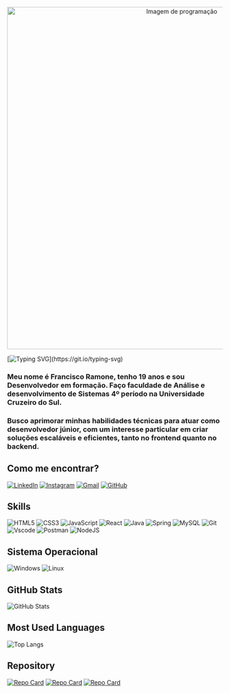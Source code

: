 <p align="center">
  <img src="https://images.wallpapersden.com/image/download/programming-8k-cool_bWdnbGWUmZqaraWkpJRnamtlrWZpaWU.jpg" alt="Imagem de programação" width="800">
</p>



[![Typing SVG](https://readme-typing-svg.demolab.com?font=Fira+Code&size=30&pause=1000&color=&center=true&center=true&random=true&width=1000&lines=Bem+vindos+ao+meu+GitHub!)](https://git.io/typing-svg)

### Meu nome é Francisco Ramone, tenho 19 anos e sou Desenvolvedor em formação. Faço faculdade de Análise e desenvolvimento de Sistemas 4º período na Universidade Cruzeiro do Sul.

### Busco aprimorar minhas habilidades técnicas para atuar como desenvolvedor júnior, com um interesse particular em criar soluções escaláveis e eficientes, tanto no frontend quanto no backend.

## Como me encontrar?

[![LinkedIn](https://img.shields.io/badge/LinkedIn-0077B5?style=for-the-badge&logo=linkedin&logoColor=white)](https://www.linkedin.com/in/ramon-azevedo-828068269/)
[![Instagram](https://img.shields.io/badge/-Instagram-%23E4405F?style=for-the-badge&logo=instagram&logoColor=white)](https://www.instagram.com/ramon.dev_/)
[![Gmail](https://img.shields.io/badge/Gmail-333333?style=for-the-badge&logo=gmail&logoColor=red)](mailto:junioazevedo876@gmail.com)
[![GitHub](https://img.shields.io/badge/GitHub-100000?style=for-the-badge&logo=github&logoColor=white)](https://github.com/Ramon-azevedo)

## Skills

![HTML5](https://img.shields.io/badge/HTML5-E34F26?style=for-the-badge&logo=html5&logoColor=white)
![CSS3](https://img.shields.io/badge/CSS3-1572B6?style=for-the-badge&logo=css3&logoColor=white)
	![JavaScript](https://img.shields.io/badge/JavaScript-F7DF1E?style=for-the-badge&logo=javascript&logoColor=black)
    ![React](https://img.shields.io/badge/React-20232A?style=for-the-badge&logo=react&logoColor=61DAFB)
    ![Java](https://img.shields.io/badge/java-%23ED8B00.svg?style=for-the-badge&logo=openjdk&logoColor=white)
    ![Spring](https://img.shields.io/badge/spring-%236DB33F.svg?style=for-the-badge&logo=spring&logoColor=white)
    ![MySQL](https://img.shields.io/badge/MySQL-00000F?style=for-the-badge&logo=mysql&logoColor=white)
    	![Git](https://img.shields.io/badge/GIT-E44C30?style=for-the-badge&logo=git&logoColor=white)
        ![Vscode](https://img.shields.io/badge/Vscode-007ACC?style=for-the-badge&logo=visual-studio-code&logoColor=white)
        	![Postman](https://img.shields.io/badge/Postman-FF6C37.svg?style=for-the-badge&logo=Postman&logoColor=white)
            ![NodeJS](https://img.shields.io/badge/node.js-6DA55F?style=for-the-badge&logo=node.js&logoColor=white)

## Sistema Operacional

![Windows](https://img.shields.io/badge/Windows-000?style=for-the-badge&logo=windows&logoColor=2CA5E0)
	![Linux](https://img.shields.io/badge/Linux-000?style=for-the-badge&logo=linux&logoColor=FCC624)


## GitHub Stats

![GitHub Stats](https://github-readme-stats.vercel.app/api?username=Ramon-azevedo&theme=transparent&bg_color=000&border_color=30A3DC&show_icons=true&icon_color=30A3DC&title_color=E94D5F&text_color=FFF)

## Most Used Languages

![Top Langs](https://github-readme-stats-git-masterrstaa-rickstaa.vercel.app/api/top-langs/?username=Ramon-azevedo&layout=compact&bg_color=000&border_color=30A3DC&title_color=E94D5F&text_color=FFF)

## Repository

[![Repo Card](https://github-readme-stats.vercel.app/api/pin/?username=Ramon-azevedo&repo=Envio-de-Email-simples&bg_color=000&border_color=30A3DC&show_icons=true&icon_color=30A3DC&title_color=E94D5F&text_color=FFF)](https://github.com/Ramon-azevedo/Envio-de-Email-simples)
[![Repo Card](https://github-readme-stats.vercel.app/api/pin/?username=Ramon-azevedo&repo=login-page&bg_color=000&border_color=30A3DC&show_icons=true&icon_color=30A3DC&title_color=E94D5F&text_color=FFF)](https://github.com/Ramon-azevedo/login-page)
[![Repo Card](https://github-readme-stats.vercel.app/api/pin/?username=Ramon-azevedo&repo=todo_List&bg_color=000&border_color=30A3DC&show_icons=true&icon_color=30A3DC&title_color=E94D5F&text_color=FFF)](https://github.com/Ramon-azevedo/Todo_List)



